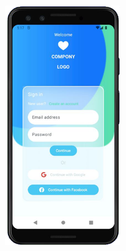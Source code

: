 <!--![blur_login_page](./blur_login_page.png) -->
<img src = "./blur_login_page.png" width = "300"/>
